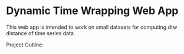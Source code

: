 # Dynamic Time Wrapping Web App
This web app is intended to work on small datasets for computing dtw distance of time series data.

Project Outline:
